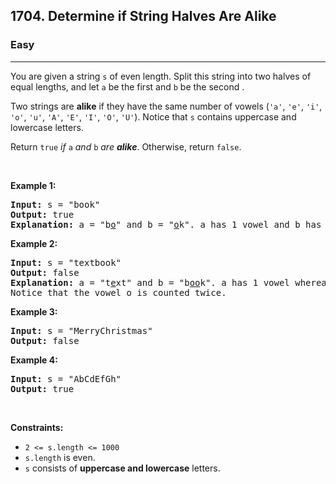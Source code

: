 <h2>1704. Determine if String Halves Are Alike</h2><h3>Easy</h3><hr><div><p>You are given a string <code>s</code> of even length. Split this string into two halves of equal lengths, and let <code>a</code> be the first <span id="tou-4-db6d2286-a73b-4372-983f-d1a91a092e90" style="all: unset;"></span> and <code>b</code> be the second <span id="tou-4-4406e156-bbf0-4116-bff9-88230dac8a96" style="all: unset;"></span>.</p>

<p>Two strings are <strong>alike</strong> if they have the same number of vowels (<code>'a'</code>, <code>'e'</code>, <code>'i'</code>, <code>'o'</code>, <code>'u'</code>, <code>'A'</code>, <code>'E'</code>, <code>'I'</code>, <code>'O'</code>, <code>'U'</code>). Notice that <code>s</code> contains uppercase and lowercase letters.</p>

<p>Return <code>true</code><em> if </em><code>a</code><em> and </em><code>b</code><em> are <strong>alike</strong></em>. Otherwise, return <code>false</code>.</p>

<p>&nbsp;</p>
<p><strong>Example 1:</strong></p>

<pre><strong>Input:</strong> s = "book"
<strong>Output:</strong> true
<strong>Explanation:</strong>&nbsp;a = "b<u>o</u>" and b = "<u>o</u>k". a has 1 vowel and b has 1 vowel. Therefore, they are alike.
</pre>

<p><strong>Example 2:</strong></p>

<pre><strong>Input:</strong> s = "textbook"
<strong>Output:</strong> false
<strong>Explanation:</strong>&nbsp;a = "t<u>e</u>xt" and b = "b<u>oo</u>k". a has 1 vowel whereas b has 2. Therefore, they are not alike.
Notice that the vowel o is counted twice.
</pre>

<p><strong>Example 3:</strong></p>

<pre><strong>Input:</strong> s = "MerryChristmas"
<strong>Output:</strong> false
</pre>

<p><strong>Example 4:</strong></p>

<pre><strong>Input:</strong> s = "AbCdEfGh"
<strong>Output:</strong> true
</pre>

<p>&nbsp;</p>
<p><strong>Constraints:</strong></p>

<ul>
	<li><code>2 &lt;= s.length &lt;= 1000</code></li>
	<li><code>s.length</code> is even.</li>
	<li><code>s</code> consists of <strong>uppercase and lowercase</strong> letters.</li>
</ul>
</div>
